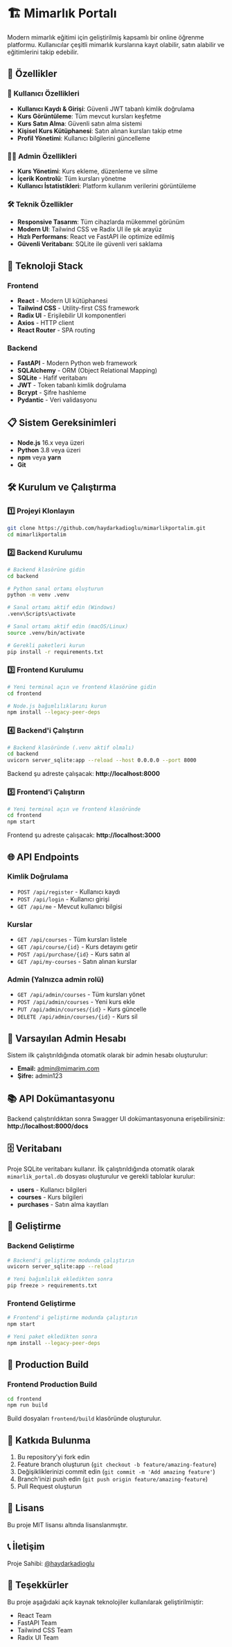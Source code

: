 # 🏗️ Mimarlık Portalı

Modern mimarlık eğitimi için geliştirilmiş kapsamlı bir online öğrenme platformu. Kullanıcılar çeşitli mimarlık kurslarına kayıt olabilir, satın alabilir ve eğitimlerini takip edebilir.

## 🌟 Özellikler

### 👥 Kullanıcı Özellikleri
- **Kullanıcı Kaydı & Girişi**: Güvenli JWT tabanlı kimlik doğrulama
- **Kurs Görüntüleme**: Tüm mevcut kursları keşfetme
- **Kurs Satın Alma**: Güvenli satın alma sistemi
- **Kişisel Kurs Kütüphanesi**: Satın alınan kursları takip etme
- **Profil Yönetimi**: Kullanıcı bilgilerini güncelleme

### 👨‍💼 Admin Özellikleri
- **Kurs Yönetimi**: Kurs ekleme, düzenleme ve silme
- **İçerik Kontrolü**: Tüm kursları yönetme
- **Kullanıcı İstatistikleri**: Platform kullanım verilerini görüntüleme

### 🛠️ Teknik Özellikler
- **Responsive Tasarım**: Tüm cihazlarda mükemmel görünüm
- **Modern UI**: Tailwind CSS ve Radix UI ile şık arayüz
- **Hızlı Performans**: React ve FastAPI ile optimize edilmiş
- **Güvenli Veritabanı**: SQLite ile güvenli veri saklama

## 🚀 Teknoloji Stack

### Frontend
- **React** - Modern UI kütüphanesi
- **Tailwind CSS** - Utility-first CSS framework
- **Radix UI** - Erişilebilir UI komponentleri
- **Axios** - HTTP client
- **React Router** - SPA routing

### Backend
- **FastAPI** - Modern Python web framework
- **SQLAlchemy** - ORM (Object Relational Mapping)
- **SQLite** - Hafif veritabanı
- **JWT** - Token tabanlı kimlik doğrulama
- **Bcrypt** - Şifre hashleme
- **Pydantic** - Veri validasyonu

## 📋 Sistem Gereksinimleri

- **Node.js** 16.x veya üzeri
- **Python** 3.8 veya üzeri
- **npm** veya **yarn**
- **Git**

## 🛠️ Kurulum ve Çalıştırma

### 1️⃣ Projeyi Klonlayın

```bash
git clone https://github.com/haydarkadioglu/mimarlikportalim.git
cd mimarlikportalim
```

### 2️⃣ Backend Kurulumu

```bash
# Backend klasörüne gidin
cd backend

# Python sanal ortamı oluşturun
python -m venv .venv

# Sanal ortamı aktif edin (Windows)
.venv\Scripts\activate

# Sanal ortamı aktif edin (macOS/Linux)
source .venv/bin/activate

# Gerekli paketleri kurun
pip install -r requirements.txt
```

### 3️⃣ Frontend Kurulumu

```bash
# Yeni terminal açın ve frontend klasörüne gidin
cd frontend

# Node.js bağımlılıklarını kurun
npm install --legacy-peer-deps
```

### 4️⃣ Backend'i Çalıştırın

```bash
# Backend klasöründe (.venv aktif olmalı)
cd backend
uvicorn server_sqlite:app --reload --host 0.0.0.0 --port 8000
```

Backend şu adreste çalışacak: **http://localhost:8000**

### 5️⃣ Frontend'i Çalıştırın

```bash
# Yeni terminal açın ve frontend klasöründe
cd frontend
npm start
```

Frontend şu adreste çalışacak: **http://localhost:3000**

## 🌐 API Endpoints

### Kimlik Doğrulama
- `POST /api/register` - Kullanıcı kaydı
- `POST /api/login` - Kullanıcı girişi
- `GET /api/me` - Mevcut kullanıcı bilgisi

### Kurslar
- `GET /api/courses` - Tüm kursları listele
- `GET /api/course/{id}` - Kurs detayını getir
- `POST /api/purchase/{id}` - Kurs satın al
- `GET /api/my-courses` - Satın alınan kurslar

### Admin (Yalnızca admin rolü)
- `GET /api/admin/courses` - Tüm kursları yönet
- `POST /api/admin/courses` - Yeni kurs ekle
- `PUT /api/admin/courses/{id}` - Kurs güncelle
- `DELETE /api/admin/courses/{id}` - Kurs sil

## 👤 Varsayılan Admin Hesabı

Sistem ilk çalıştırıldığında otomatik olarak bir admin hesabı oluşturulur:

- **Email:** admin@mimarim.com
- **Şifre:** admin123

## 📚 API Dokümantasyonu

Backend çalıştırıldıktan sonra Swagger UI dokümantasyonuna erişebilirsiniz:
**http://localhost:8000/docs**

## 🗄️ Veritabanı

Proje SQLite veritabanı kullanır. İlk çalıştırıldığında otomatik olarak `mimarlik_portal.db` dosyası oluşturulur ve gerekli tablolar kurulur:

- **users** - Kullanıcı bilgileri
- **courses** - Kurs bilgileri  
- **purchases** - Satın alma kayıtları

## 🔧 Geliştirme

### Backend Geliştirme
```bash
# Backend'i geliştirme modunda çalıştırın
uvicorn server_sqlite:app --reload

# Yeni bağımlılık ekledikten sonra
pip freeze > requirements.txt
```

### Frontend Geliştirme
```bash
# Frontend'i geliştirme modunda çalıştırın
npm start

# Yeni paket ekledikten sonra
npm install --legacy-peer-deps
```

## 🚀 Production Build

### Frontend Production Build
```bash
cd frontend
npm run build
```

Build dosyaları `frontend/build` klasöründe oluşturulur.

## 🤝 Katkıda Bulunma

1. Bu repository'yi fork edin
2. Feature branch oluşturun (`git checkout -b feature/amazing-feature`)
3. Değişikliklerinizi commit edin (`git commit -m 'Add amazing feature'`)
4. Branch'inizi push edin (`git push origin feature/amazing-feature`)
5. Pull Request oluşturun

## 📝 Lisans

Bu proje MIT lisansı altında lisanslanmıştır.

## 📞 İletişim

Proje Sahibi: [@haydarkadioglu](https://github.com/haydarkadioglu)

## 🙏 Teşekkürler

Bu proje aşağıdaki açık kaynak teknolojiler kullanılarak geliştirilmiştir:
- React Team
- FastAPI Team
- Tailwind CSS Team
- Radix UI Team
